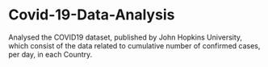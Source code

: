 # Covid-19-Data-Analysis
Analysed the  COVID19 dataset, published by John Hopkins University, which consist of the data related to cumulative number of confirmed cases, per day, in each Country.
